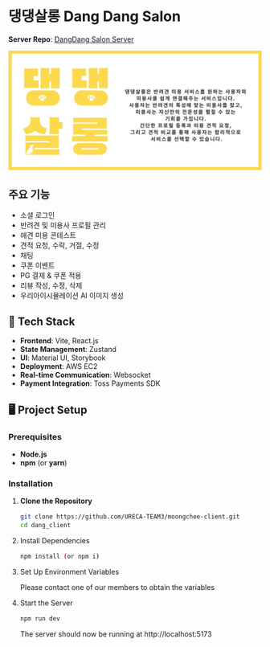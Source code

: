 # 댕댕살롱 Dang Dang Salon

**Server Repo**: [DangDang Salon Server](https://github.com/Ureca-Dangdang-salon/dang_server)

![alt text](public/images/소개글.jpg)

## 주요 기능

- 소셜 로그인
- 반려견 및 미용사 프로필 관리
- 애견 미용 콘테스트
- 견적 요청, 수락, 거절, 수정
- 채팅
- 쿠폰 이벤트
- PG 결제 & 쿠폰 적용
- 리뷰 작성, 수정, 삭제
- 우리아이시뮬레이션 AI 이미지 생성

## 🔨 Tech Stack

- **Frontend**: Vite, React.js
- **State Management**: Zustand
- **UI**: Material UI, Storybook
- **Deployment**: AWS EC2
- **Real-time Communication**: Websocket
- **Payment Integration**: Toss Payments SDK

## 🖥️ Project Setup

### **Prerequisites**

- **Node.js**
- **npm** (or **yarn**)

### **Installation**

1. **Clone the Repository**

   ```bash
   git clone https://github.com/URECA-TEAM3/moongchee-client.git
   cd dang_client
   ```

2. Install Dependencies
   ```bash
   npm install (or npm i)
   ```
3. Set Up Environment Variables

   Please contact one of our members to obtain the variables

4. Start the Server
   ```bash
   npm run dev
   ```
   The server should now be running at http://localhost:5173
